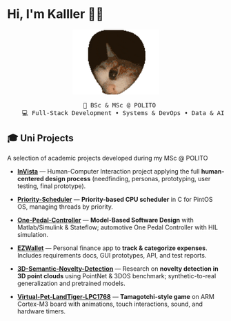 # Hi, I'm Kalller 🍄‍🟫

<div align="center">


<!-- GIF -->
<img src="assets/kitty-transparent.gif" alt="Kitty" width="200"/>

<pre>
    💼 BSc & MSc @ POLITO  
    💻 Full-Stack Development • Systems & DevOps • Data & AI
</pre>

</div>

## 🎓 Uni Projects
A selection of academic projects developed during my MSc @ POLITO  

- [**InVista**](https://github.com/kalller/InVista) — Human-Computer Interaction project applying the full **human-centered design process** (needfinding, personas, prototyping, user testing, final prototype).  

- [**Priority-Scheduler**](https://github.com/kalller/Priority-Scheduler) — **Priority-based CPU scheduler** in C for PintOS OS, managing threads by priority.  

- [**One-Pedal-Controller**](https://github.com/kalller/One-Pedal-Controller) — **Model-Based Software Design** with Matlab/Simulink & Stateflow; automotive One Pedal Controller with HIL simulation.  

- [**EZWallet**](https://github.com/kalller/EZWallet) — Personal finance app to **track & categorize expenses**. Includes requirements docs, GUI prototypes, API, and test reports.  

- [**3D-Semantic-Novelty-Detection**](https://github.com/kalller/3D-Semantic-Novelty-Detection) — Research on **novelty detection in 3D point clouds** using PointNet & 3DOS benchmark; synthetic-to-real generalization and pretrained models.  

- [**Virtual-Pet-LandTiger-LPC1768**](https://github.com/kalller/Virtual-Pet-LandTiger-LPC1768) — **Tamagotchi-style game** on ARM Cortex-M3 board with animations, touch interactions, sound, and hardware timers.  

